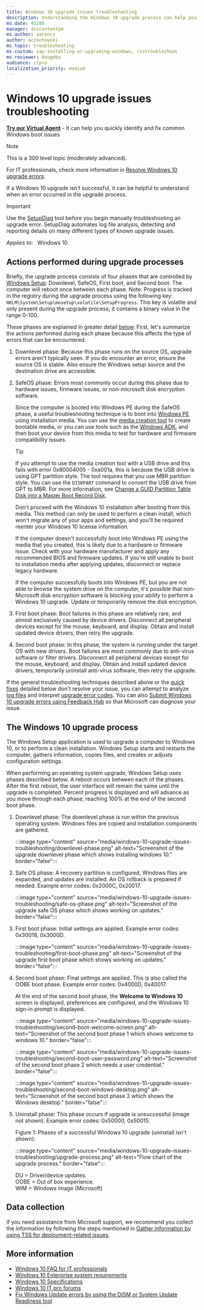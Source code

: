 ```yaml
---
title: Windows 10 upgrade issues troubleshooting
description: Understanding the Windows 10 upgrade process can help you troubleshoot errors when something goes wrong. Find out more with this guide.
ms.date: 45286
manager: dcscontentpm
ms.author: aaroncz
author: aczechowski
ms.topic: troubleshooting
ms.custom: sap:installing-or-upgrading-windows, csstroubleshoot
ms.reviewer: dougeby
audience: itpro
localization_priority: medium
---
```

# Windows 10 upgrade issues troubleshooting

<p class="alert is-flex is-primary"><span class="has-padding-left-medium has-padding-top-extra-small"><a class="button is-primary" href="https://vsa.services.microsoft.com/v1.0/?partnerId=7d74cf73-5217-4008-833f-87a1a278f2cb&flowId=DMC&initialQuery=31806293" target='_blank'><b>Try our Virtual Agent</b></a></span><span class="has-padding-small"> - It can help you quickly identify and fix common Windows boot issues</span>

> [!NOTE]
> This is a 300 level topic (moderately advanced).
>
> For IT professionals, check more information in [Resolve Windows 10 upgrade errors](/windows/deployment/upgrade/resolve-windows-10-upgrade-errors).

If a Windows 10 upgrade isn't successful, it can be helpful to understand when an error occurred in the upgrade process.

> [!IMPORTANT]
> Use the [SetupDiag](/windows/deployment/upgrade/setupdiag) tool before you begin manually troubleshooting an upgrade error. SetupDiag automates log file analysis, detecting and reporting details on many different types of known upgrade issues.

_Applies to:_ &nbsp; Windows 10

## Actions performed during upgrade processes

Briefly, the upgrade process consists of four phases that are controlled by [Windows Setup](/windows-hardware/manufacture/desktop/windows-setup-technical-reference): Downlevel, SafeOS, First boot, and Second boot. The computer will reboot once between each phase. Note: Progress is tracked in the registry during the upgrade process using the following key: `HKLM\System\Setup\mosetup\volatile\SetupProgress`. This key is volatile and only present during the upgrade process; it contains a binary value in the range 0-100.

These phases are explained in greater detail [below](#the-windows-10-upgrade-process). First, let's summarize the actions performed during each phase because this affects the type of errors that can be encountered.

1. Downlevel phase: Because this phase runs on the source OS, upgrade errors aren't typically seen. If you do encounter an error, ensure the source OS is stable. Also ensure the Windows setup source and the destination drive are accessible.

2. SafeOS phase: Errors most commonly occur during this phase due to hardware issues, firmware issues, or non-microsoft disk encryption software.

    Since the computer is booted into Windows PE during the SafeOS phase, a useful troubleshooting technique is to boot into [Windows PE](/windows-hardware/manufacture/desktop/winpe-intro) using installation media. You can use the [media creation tool](https://www.microsoft.com/software-download/windows10) to create bootable media, or you can use tools such as the [Windows ADK](https://developer.microsoft.com/windows/hardware/windows-assessment-deployment-kit), and then boot your device from this media to test for hardware and firmware compatibility issues.

    > [!TIP]
    > If you attempt to use the media creation tool with a USB drive and this fails with error 0x80004005 - 0xa001a, this is because the USB drive is using GPT partition style. The tool requires that you use MBR partition style. You can use the `DISKPART` command to convert the USB drive from GPT to MBR. For more information, see [Change a GUID Partition Table Disk into a Master Boot Record Disk](/previous-versions/windows/it-pro/windows-server-2008-R2-and-2008/cc725797(v=ws.11)).

    Don't proceed with the Windows 10 installation after booting from this media. This method can only be used to perform a clean install, which won't migrate any of your apps and settings, and you'll be required reenter your Windows 10 license information.

    If the computer doesn't successfully boot into Windows PE using the media that you created, this is likely due to a hardware or firmware issue. Check with your hardware manufacturer and apply any recommended BIOS and firmware updates. If you're still unable to boot to installation media after applying updates, disconnect or replace legacy hardware.

    If the computer successfully boots into Windows PE, but you are not able to browse the system drive on the computer, it's possible that non-Microsoft disk encryption software is blocking your ability to perform a Windows 10 upgrade. Update or temporarily remove the disk encryption.

3. First boot phase: Boot failures in this phase are relatively rare, and almost exclusively caused by device drivers.  Disconnect all peripheral devices except for the mouse, keyboard, and display. Obtain and install updated device drivers, then retry the upgrade.

4. Second boot phase: In this phase, the system is running under the target OS with new drivers. Boot failures are most commonly due to anti-virus software or filter drivers. Disconnect all peripheral devices except for the mouse, keyboard, and display. Obtain and install updated device drivers, temporarily uninstall anti-virus software, then retry the upgrade.

If the general troubleshooting techniques described above or the [quick fixes](windows-10-upgrade-quick-fixes.md) detailed below don't resolve your issue, you can attempt to analyze [log files](/windows/deployment/upgrade/log-files) and interpret [upgrade error codes](windows-10-upgrade-error-codes.md). You can also [Submit Windows 10 upgrade errors using Feedback Hub](/windows/deployment/upgrade/submit-errors) so that Microsoft can diagnose your issue.

## The Windows 10 upgrade process

The Windows Setup application is used to upgrade a computer to Windows 10, or to perform a clean installation. Windows Setup starts and restarts the computer, gathers information, copies files, and creates or adjusts configuration settings.

When performing an operating system upgrade, Windows Setup uses phases described below. A reboot occurs between each of the phases. After the first reboot, the user interface will remain the same until the upgrade is completed. Percent progress is displayed and will advance as you move through each phase, reaching 100% at the end of the second boot phase.

1. Downlevel phase: The downlevel phase is run within the previous operating system. Windows files are copied and installation components are gathered.

    :::image type="content" source="media/windows-10-upgrade-issues-troubleshooting/downlevel-phase.png" alt-text="Screenshot of the upgrade downlevel phase which shows installing windows 10." border="false":::

2. Safe OS phase: A recovery partition is configured, Windows files are expanded, and updates are installed. An OS rollback is prepared if needed. Example error codes: 0x2000C, 0x20017.

    :::image type="content" source="media/windows-10-upgrade-issues-troubleshooting/safe-os-phase.png" alt-text="Screenshot of the upgrade safe OS phase which shows working on updates." border="false":::

3. First boot phase: Initial settings are applied. Example error codes: 0x30018, 0x3000D.

    :::image type="content" source="media/windows-10-upgrade-issues-troubleshooting/first-boot-phase.png" alt-text="Screenshot of the upgrade first boot phase which shows working on updates." border="false":::

4. Second boot phase: Final settings are applied. This is also called the OOBE boot phase. Example error codes: 0x4000D, 0x40017.

    At the end of the second boot phase, the **Welcome to Windows 10** screen is displayed, preferences are configured, and the Windows 10 sign-in prompt is displayed.

    :::image type="content" source="media/windows-10-upgrade-issues-troubleshooting/second-boot-welcome-screen.png" alt-text="Screenshot of the second boot phase 1 which shows welcome to windows 10." border="false":::

    :::image type="content" source="media/windows-10-upgrade-issues-troubleshooting/second-boot-user-password.png" alt-text="Screenshot of the second boot phase 2 which needs a user credential." border="false":::

    :::image type="content" source="media/windows-10-upgrade-issues-troubleshooting/second-boot-windows-desktop.png" alt-text="Screenshot of the second boot phase 3 which shows the Windows desktop." border="false":::

5. Uninstall phase: This phase occurs if upgrade is unsuccessful (image not shown). Example error codes: 0x50000, 0x50015.

    Figure 1: Phases of a successful Windows 10 upgrade (uninstall isn't shown):

    :::image type="content" source="media/windows-10-upgrade-issues-troubleshooting/upgrade-process.png" alt-text="Flow chart of the upgrade process." border="false":::

    DU = Driver/device updates.  
    OOBE = Out of box experience.  
    WIM = Windows image (Microsoft)

## Data collection

If you need assistance from Microsoft support, we recommend you collect the information by following the steps mentioned in [Gather information by using TSS for deployment-related issues](../windows-troubleshooters/gather-information-using-tss-deployment.md).

## More information

- [Windows 10 FAQ for IT professionals](/windows/deployment/planning/windows-10-enterprise-faq-itpro)
- [Windows 10 Enterprise system requirements](https://technet.microsoft.com/windows/dn798752.aspx)
- [Windows 10 Specifications](https://www.microsoft.com/windows/windows-10-specifications)
- [Windows 10 IT pro forums](https://social.technet.microsoft.com/Forums/en-US/home?category=Windows10ITPro)
- [Fix Windows Update errors by using the DISM or System Update Readiness tool](../../windows-server/deployment/fix-windows-update-errors.md)
